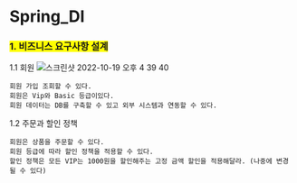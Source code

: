 # Spring_DI

### <span style="background-color: yellow"> 1. 비즈니스 요구사항 설계</span>


1.1 회원
![스크린샷 2022-10-19 오후 4 39 40](https://user-images.githubusercontent.com/96982575/196627332-7e3d1cff-2409-4942-952d-291eb954767f.png)

```
회원 가입 조회할 수 있다.
회원은 Vip와 Basic 등급이있다.
회원 데이터는 DB를 구축할 수 있고 외부 시스템과 연동할 수 있다.
```

1.2 주문과 할인 정책
```
회원은 상품을 주문할 수 있다.
회원 등급에 따라 할인 정책을 적용할 수 있다.
할인 정책은 모든 VIP는 1000원을 할인해주는 고정 금액 할인을 적용해달라. (나중에 변경 될 수 있다)
```

